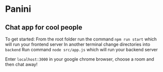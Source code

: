 # Panini
## Chat app for cool people

To get started: 
   From the root folder run the command ```npm run start``` which will run your frontend server
   In another terminal change directories into `backend`
   Run command ```node src/app.js``` which will run your backend server

Enter ```localhost:3000``` in your google chrome browser, choose a room and then chat away!